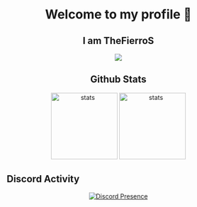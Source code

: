 <h1 align="center">Welcome to my profile 👋</h1>
<h2 align="center">I am TheFierroS</h2>

<p align="center">
  <a href="https://discord.com/users/610832153776881685" target"blank_"><img src="https://img.shields.io/badge/Discord%20-7289DA.svg?&style=for-the-badge&logo=discord&logoColor=white"></a>
  
</p>

<h2 align="center">Github Stats</h2>

<div align="center">
<img src="https://github-readme-stats.vercel.app/api?username=TheFierroS&show_icons=true&theme=tokyonight" width="%100" height="150px" alt="stats" />
<img src="https://github-readme-stats.vercel.app/api/top-langs/?username=TheFierroS&layout=compact&theme=tokyonight" width="%100" height="150px" alt="stats" />
</div>


##  Discord Activity
<div align="center">

    
[![Discord Presence](https://lanyard-profile-readme.vercel.app/api/610832153776881685)](https://discord.com/users/610832153776881685)  
    
</div>
